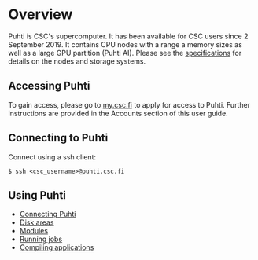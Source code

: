 # Overview

Puhti is CSC's supercomputer. It has been available for CSC users since
2 September 2019. It contains CPU nodes with a range a memory sizes as well as a large GPU partition (Puhti AI). Please see the
[specifications](system.md) for details on the nodes and storage systems.

## Accessing Puhti

To gain access, please go to [my.csc.fi](https://my.csc.fi) to apply for
access to Puhti. Further instructions are provided in the Accounts section
of this user guide.

## Connecting to Puhti

Connect using a ssh client:
```
$ ssh <csc_username>@puhti.csc.fi
```

## Using Puhti

* [Connecting Puhti](connecting.md)
* [Disk areas](disk.md)
* [Modules](modules.md)
* [Running jobs](running/getting-started.md)
* [Compiling applications](compiling.md)

